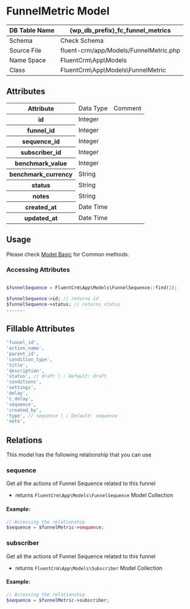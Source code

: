 # FunnelMetric Model

| DB Table Name | {wp_db_prefix}_fc_funnel_metrics                                      |
|---------------|-----------------------------------------------------------------------|
| Schema        | <a :href="$withBase('/database/#fc-funnel-metrics')">Check Schema</a> |
| Source File   | fluent-crm/app/Models/FunnelMetric.php                                |
| Name Space    | FluentCrm\App\Models                                                  |
| Class         | FluentCrm\App\Models\FunnelMetric                                     |

## Attributes
<table>
    <thead>
        <tr>
           <th>Attribute</th>
           <td>Data Type</td>
           <td>Comment</td>
      </tr>
    </thead>
    <tbody>
        <tr>
            <th>id</th>
            <td>Integer</td>
            <td></td>
        </tr>
        <tr>
            <th>funnel_id</th>
            <td>Integer</td>
            <td></td>
        </tr>
        <tr>
            <th>sequence_id</th>
            <td>Integer</td>
            <td></td>
        </tr>
        <tr>
            <th>subscriber_id</th>
            <td>Integer</td>
            <td></td>
        </tr>
        <tr>
            <th>benchmark_value</th>
            <td>Integer</td>
            <td></td>
        </tr>
        <tr>
            <th>benchmark_currency</th>
            <td> String</td>
            <td></td>
        </tr>
        <tr>
            <th>status</th>
            <td>String</td>
            <td></td>
        </tr>
        <tr>
            <th>notes</th>
            <td>String</td>
            <td></td>
        </tr>
        <tr>
            <th>created_at</th>
            <td>Date Time</td>
            <td></td>
        </tr>
        <tr>
            <th>updated_at</th>
            <td>Date Time</td>
            <td></td>
        </tr>
    </tbody>
</table>

## Usage

Please check <a href="/database/models/">Model Basic</a> for Common methods.

### Accessing Attributes

```php 

$funnelSequence = FluentCrm\App\Models\FunnelSequence::find(1);

$funnelSequence->id; // returns id
$funnelSequence->status; // returns status
.......
```

## Fillable Attributes

```php
'funnel_id',
'action_name',
'parent_id',
'condition_type',
'title',
'description',
'status', // draft | : Default: draft
'conditions',
'settings',
'delay',
'c_delay',
'sequence',
'created_by',
'type', // sequence | ; Default: sequence
'note',

```

## Relations
This model has the following relationship that you can use

### sequence
Get all the actions of Funnel Sequence related to this funnel
- returns `FluentCrm\App\Models\FunnelSequence` Model Collection
#### Example:
```php 
// Accessing the relationship
$sequence = $funnelMetric->sequence;
```
### subscriber
Get all the actions of Funnel Sequence related to this funnel
- returns `FluentCrm\App\Models\Subscriber` Model Collection
#### Example:
```php 
// Accessing the relationship
$sequence = $funnelMetric->subscriber;
```


